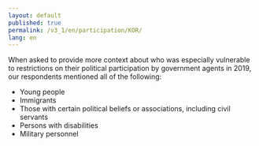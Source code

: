 ```yaml
---
layout: default
published: true
permalink: /v3_1/en/participation/KOR/
lang: en
---
```


When asked to provide more context about who was especially vulnerable to restrictions on their political participation by government agents in 2019, our respondents mentioned all of the following:
- Young people
- Immigrants  
- Those with certain political beliefs or associations, including civil servants 
- Persons with disabilities  
- Military personnel 
